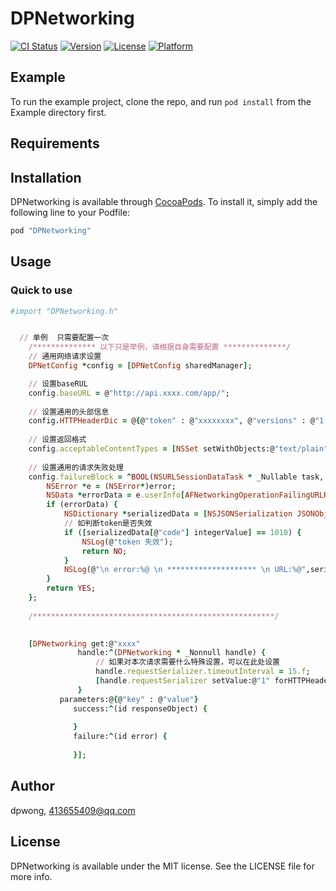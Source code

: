 # DPNetworking

[![CI Status](http://img.shields.io/travis/413655409@qq.com/DPNetworking.svg?style=flat)](https://travis-ci.org/413655409@qq.com/DPNetworking)
[![Version](https://img.shields.io/cocoapods/v/DPNetworking.svg?style=flat)](http://cocoapods.org/pods/DPNetworking)
[![License](https://img.shields.io/cocoapods/l/DPNetworking.svg?style=flat)](http://cocoapods.org/pods/DPNetworking)
[![Platform](https://img.shields.io/cocoapods/p/DPNetworking.svg?style=flat)](http://cocoapods.org/pods/DPNetworking)

## Example

To run the example project, clone the repo, and run `pod install` from the Example directory first.

## Requirements

## Installation

DPNetworking is available through [CocoaPods](http://cocoapods.org). To install
it, simply add the following line to your Podfile:

```ruby
pod "DPNetworking"
```

## Usage

### Quick to use
```ruby
#import "DPNetworking.h"


  // 单例  只需要配置一次
    /************** 以下只是举例，请根据自身需要配置 **************/
    // 通用网络请求设置
    DPNetConfig *config = [DPNetConfig sharedManager];

    // 设置baseRUL
    config.baseURL = @"http://api.xxxx.com/app/";
    
    // 设置通用的头部信息
    config.HTTPHeaderDic = @{@"token" : @"xxxxxxxx", @"versions" : @"1.0.0"};
    
    // 设置返回格式
    config.acceptableContentTypes = [NSSet setWithObjects:@"text/plain",@"application/json", @"text/jaon" ,@"text/javascript",@"text/html", nil];
    
    // 设置通用的请求失败处理
    config.failureBlock = ^BOOL(NSURLSessionDataTask * _Nullable task, NSError * _Nonnull error) {
        NSError *e = (NSError*)error;
        NSData *errorData = e.userInfo[AFNetworkingOperationFailingURLResponseDataErrorKey];
        if (errorData) {
            NSDictionary *serializedData = [NSJSONSerialization JSONObjectWithData: errorData options:kNilOptions error:nil];
            // 如判断token是否失效
            if ([serializedData[@"code"] integerValue] == 1010) {
                NSLog(@"token 失效");
                return NO;
            }
            NSLog(@"\n error:%@ \n ******************** \n URL:%@",serializedData, error.userInfo[@"NSErrorFailingURLKey"]);
        }
        return YES;
    };
    
    /******************************************************/

    
    [DPNetworking get:@"xxxx"
               handle:^(DPNetworking * _Nonnull handle) {
                   // 如果对本次请求需要什么特殊设置，可以在此处设置
                   handle.requestSerializer.timeoutInterval = 15.f;
                   [handle.requestSerializer setValue:@"1" forHTTPHeaderField:@"status"];
               }
           parameters:@{@"key" : @"value"}
              success:^(id responseObject) {
                  
              }
              failure:^(id error) {
                  
              }];

```



## Author
dpwong, 413655409@qq.com

## License

DPNetworking is available under the MIT license. See the LICENSE file for more info.
